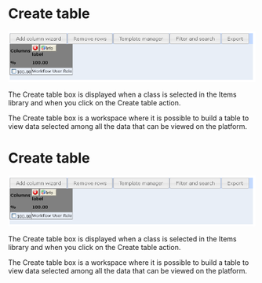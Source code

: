 <!--
created_at: '2012-04-18 17:03:22'
updated_at: '2013-03-13 14:34:54'
authors:
    - 'Jérôme Bogaerts'
contributors:
    - 'Sophie Doublet'
tags:
    - 'Manage Roles'
-->

Create table
============

![](../resources/roles-createtable.png)

The Create table box is displayed when a class is selected in the Items library and when you click on the Create table action.

The Create table box is a workspace where it is possible to build a table to view data selected among all the data that can be viewed on the platform.

Create table
============

![](../resources/roles-createtable.png)

The Create table box is displayed when a class is selected in the Items library and when you click on the Create table action.

The Create table box is a workspace where it is possible to build a table to view data selected among all the data that can be viewed on the platform.


